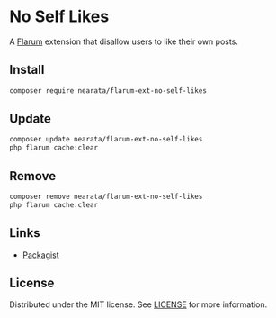 # No Self Likes

A [Flarum](http://flarum.org) extension that disallow users to like their own posts.

## Install

```sh
composer require nearata/flarum-ext-no-self-likes
```

## Update

```sh
composer update nearata/flarum-ext-no-self-likes
php flarum cache:clear
```

## Remove

```sh
composer remove nearata/flarum-ext-no-self-likes
php flarum cache:clear
```

## Links

- [Packagist](https://packagist.org/packages/nearata/flarum-ext-no-self-likes)

## License

Distributed under the MIT license. See [LICENSE](LICENSE) for more information.
